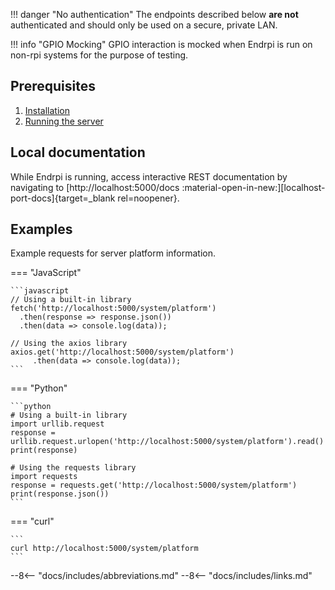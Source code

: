 !!! danger "No authentication"
    The endpoints described below **are not** authenticated
    and should only be used on a secure, private LAN.  

!!! info "GPIO Mocking"
    GPIO interaction is mocked when Endrpi is run on non-rpi systems for the purpose of testing.

## Prerequisites

1. [Installation](installation.md)
2. [Running the server](running_the_server.md)

## Local documentation

While Endrpi is running, access interactive REST documentation by navigating to
[http://localhost:5000/docs :material-open-in-new:][localhost-port-docs]{target=_blank rel=noopener}.

## Examples

Example requests for server platform information.

=== "JavaScript"

    ```javascript
    // Using a built-in library
    fetch('http://localhost:5000/system/platform')
      .then(response => response.json())
      .then(data => console.log(data));

    // Using the axios library
    axios.get('http://localhost:5000/system/platform')
         .then(data => console.log(data));
    ```

=== "Python"

    ```python
    # Using a built-in library
    import urllib.request
    response = urllib.request.urlopen('http://localhost:5000/system/platform').read()
    print(response)

    # Using the requests library
    import requests
    response = requests.get('http://localhost:5000/system/platform')
    print(response.json())
    ```

=== "curl"

    ```
    curl http://localhost:5000/system/platform
    ```

--8<-- "docs/includes/abbreviations.md"
--8<-- "docs/includes/links.md"